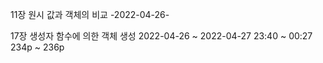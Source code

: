 


11장 원시 값과 객체의 비교 -2022-04-26-

17장 생성자 함수에 의한 객체 생성 
2022-04-26 ~ 2022-04-27
23:40 ~ 00:27 
234p ~ 236p
